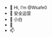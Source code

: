 - 👋 Hi, I’m @Wsafe0
- 👀 安全运营
- 🌱 小白 
- 💞️ 
- 📫 

<!---
Wsafe0/Wsafe0 is a ✨ special ✨ repository because its `README.md` (this file) appears on your GitHub profile.
You can click the Preview link to take a look at your changes.
--->
